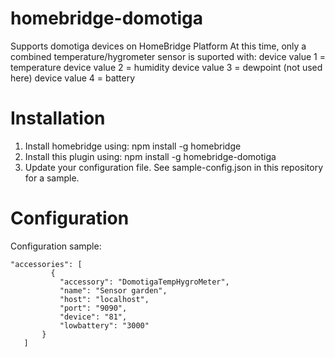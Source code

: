 # homebridge-domotiga
Supports domotiga devices on HomeBridge Platform
At this time, only a combined temperature/hygrometer sensor is suported with:
device value 1 = temperature
device value 2 = humidity
device value 3 = dewpoint (not used here)
device value 4 = battery

# Installation

1. Install homebridge using: npm install -g homebridge
2. Install this plugin using: npm install -g homebridge-domotiga
3. Update your configuration file. See sample-config.json in this repository for a sample. 

# Configuration

Configuration sample:

 ```
"accessories": [
          {
            "accessory": "DomotigaTempHygroMeter",
            "name": "Sensor garden",
            "host": "localhost",
            "port": "9090",
            "device": "81",
            "lowbattery": "3000"
        }
    ]
```
